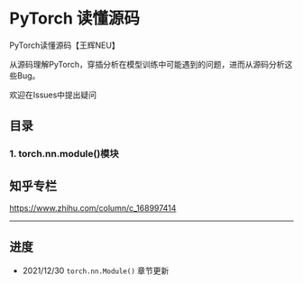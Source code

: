 # PyTorch 读懂源码
PyTorch读懂源码【王辉NEU】

从源码理解PyTorch，穿插分析在模型训练中可能遇到的问题，进而从源码分析这些Bug。

欢迎在Issues中提出疑问


## 目录
### 1. torch.nn.module()模块


## 知乎专栏
https://www.zhihu.com/column/c_168997414




---
## 进度

- 2021/12/30 `torch.nn.Module()` 章节更新

